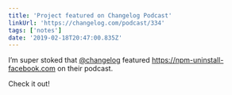 ```yaml
---
title: 'Project featured on Changelog Podcast'
linkUrl: 'https://changelog.com/podcast/334'
tags: ['notes'] 
date: '2019-02-18T20:47:00.835Z'
---
```

I’m super stoked that [@changelog](//twitter.com/changelog)  featured <https://npm-uninstall-facebook.com> on their podcast.

Check it out!
